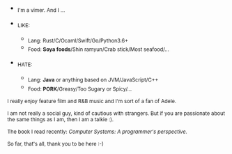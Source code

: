 * <sub> I'm a vimer. And I ... </sub>

* <sub> LIKE: </sub>
  * <sub> Lang: Rust/C/Ocaml/Swift/Go/Python3.6+ </sub>
  * <sub> Food: **Soya foods**/Shin ramyun/Crab stick/Most seafood/... </sub>
  
* <sub> HATE: </sub> 
  * <sub> Lang: **Java** or anything based on JVM/JavaScript/C++ </sub>
  * <sub> Food: **PORK**/Greasy/Too Sugary or Spicy/... </sub>
  
  
<sub> I really enjoy feature film and R&B music and I'm sort of a fan of Adele. </sub>

<sub> I am not really a social guy, kind of cautious with strangers. But if you are passionate about the same things as I am, then I am a talkie :). </sub>

<sub> The book I read recently: *Computer Systems: A programmer's perspective*. </sub>

<sub> So far, that's all, thank you to be here :-) </sub>

